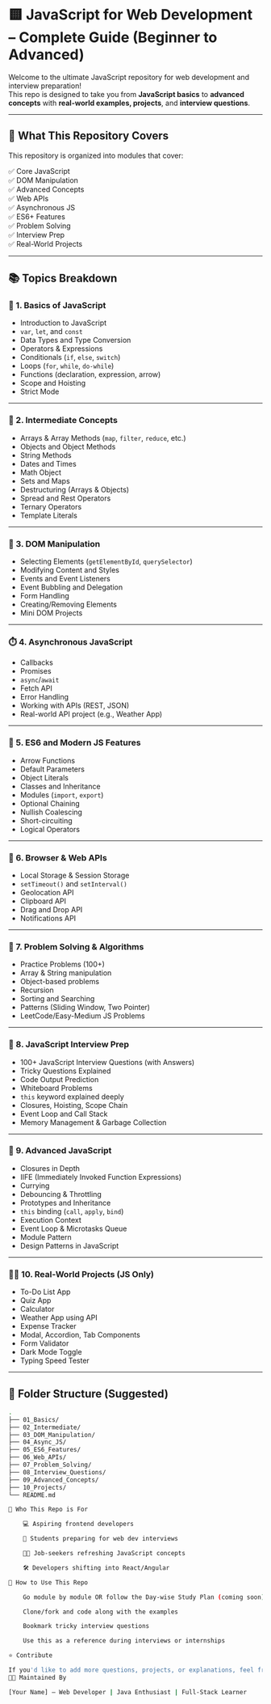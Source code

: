 # 🟨 JavaScript for Web Development – Complete Guide (Beginner to Advanced)

Welcome to the ultimate JavaScript repository for web development and interview preparation!  
This repo is designed to take you from **JavaScript basics** to **advanced concepts** with **real-world examples, projects**, and **interview questions**.

---

## 📌 What This Repository Covers

This repository is organized into modules that cover:

✅ Core JavaScript  
✅ DOM Manipulation  
✅ Advanced Concepts  
✅ Web APIs  
✅ Asynchronous JS  
✅ ES6+ Features  
✅ Problem Solving  
✅ Interview Prep  
✅ Real-World Projects

---

## 📚 Topics Breakdown

### 🔰 1. Basics of JavaScript
- Introduction to JavaScript
- `var`, `let`, and `const`
- Data Types and Type Conversion
- Operators & Expressions
- Conditionals (`if`, `else`, `switch`)
- Loops (`for`, `while`, `do-while`)
- Functions (declaration, expression, arrow)
- Scope and Hoisting
- Strict Mode

---

### 🧠 2. Intermediate Concepts
- Arrays & Array Methods (`map`, `filter`, `reduce`, etc.)
- Objects and Object Methods
- String Methods
- Dates and Times
- Math Object
- Sets and Maps
- Destructuring (Arrays & Objects)
- Spread and Rest Operators
- Ternary Operators
- Template Literals

---

### 🧩 3. DOM Manipulation
- Selecting Elements (`getElementById`, `querySelector`)
- Modifying Content and Styles
- Events and Event Listeners
- Event Bubbling and Delegation
- Form Handling
- Creating/Removing Elements
- Mini DOM Projects

---

### ⏱️ 4. Asynchronous JavaScript
- Callbacks
- Promises
- `async`/`await`
- Fetch API
- Error Handling
- Working with APIs (REST, JSON)
- Real-world API project (e.g., Weather App)

---

### 🚀 5. ES6 and Modern JS Features
- Arrow Functions
- Default Parameters
- Object Literals
- Classes and Inheritance
- Modules (`import`, `export`)
- Optional Chaining
- Nullish Coalescing
- Short-circuiting
- Logical Operators

---

### 🧰 6. Browser & Web APIs
- Local Storage & Session Storage
- `setTimeout()` and `setInterval()`
- Geolocation API
- Clipboard API
- Drag and Drop API
- Notifications API

---

### 🧪 7. Problem Solving & Algorithms
- Practice Problems (100+)
- Array & String manipulation
- Object-based problems
- Recursion
- Sorting and Searching
- Patterns (Sliding Window, Two Pointer)
- LeetCode/Easy-Medium JS Problems

---

### 💼 8. JavaScript Interview Prep
- 100+ JavaScript Interview Questions (with Answers)
- Tricky Questions Explained
- Code Output Prediction
- Whiteboard Problems
- `this` keyword explained deeply
- Closures, Hoisting, Scope Chain
- Event Loop and Call Stack
- Memory Management & Garbage Collection

---

### 🧱 9. Advanced JavaScript
- Closures in Depth
- IIFE (Immediately Invoked Function Expressions)
- Currying
- Debouncing & Throttling
- Prototypes and Inheritance
- `this` binding (`call`, `apply`, `bind`)
- Execution Context
- Event Loop & Microtasks Queue
- Module Pattern
- Design Patterns in JavaScript

---

### 🧑‍💻 10. Real-World Projects (JS Only)
- To-Do List App
- Quiz App
- Calculator
- Weather App using API
- Expense Tracker
- Modal, Accordion, Tab Components
- Form Validator
- Dark Mode Toggle
- Typing Speed Tester

---

## 📁 Folder Structure (Suggested)
```bash
.
├── 01_Basics/
├── 02_Intermediate/
├── 03_DOM_Manipulation/
├── 04_Async_JS/
├── 05_ES6_Features/
├── 06_Web_APIs/
├── 07_Problem_Solving/
├── 08_Interview_Questions/
├── 09_Advanced_Concepts/
├── 10_Projects/
└── README.md

🧠 Who This Repo is For

    💻 Aspiring frontend developers

    📘 Students preparing for web dev interviews

    👨‍💼 Job-seekers refreshing JavaScript concepts

    🛠️ Developers shifting into React/Angular

📎 How to Use This Repo

    Go module by module OR follow the Day-wise Study Plan (coming soon)

    Clone/fork and code along with the examples

    Bookmark tricky interview questions

    Use this as a reference during interviews or internships

⭐ Contribute

If you'd like to add more questions, projects, or explanations, feel free to create a pull request or open an issue. Let's grow together 💪
🧑‍🏫 Maintained By

[Your Name] – Web Developer | Java Enthusiast | Full-Stack Learner
